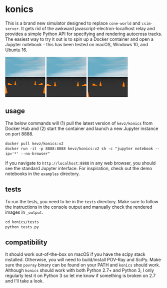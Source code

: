 # konics
This is a brand new simulator designed to replace `cone-world` and `csim-server`. It gets rid of 
the awkward javascript-electron-localhost relay and provides a simple Python API for specifying 
and rendering autocross tracks. The easiest way to try it out is to spin up a Docker container 
and open a Jupyter notebook - this has been tested on macOS, Windows 10, and Ubuntu 16.

![track_0.png](tests/_output/track_0.png)
![track_1.png](tests/_output/track_1.png)
![track_2.png](tests/_output/track_2.png)

## usage
The below commands will (1) pull the latest version of `kevz/konics` from Docker Hub and (2) start 
the container and launch a new Jupyter instance on port 8888.

```
docker pull kevz/konics:v2
docker run -it -p 8888:8888 kevz/konics:v2 sh -c "jupyter notebook --ip='*' --no-browser"
```

If you navigate to `http://localhost:8888` in any web browser, you should see the standard Jupyter 
interface. For inspiration, check out the demo notebooks in the `examples` directory.

## tests
To run the tests, you need to be in the `tests` directory. Make sure to follow the instructions in
the console output and manually check the rendered images in `_output`.

```
cd konics/tests
python tests.py
```

## compatibility
It should work out-of-the-box on macOS if you have the scipy stack installed. Otherwise, you will 
need to build/install POV-Ray and SciPy. Make sure the `povray` binary can be found on your PATH 
and `konics` should work. Although `konics` should work with both Python 2.7+ and Python 3, I only
regularly test it on Python 3 so let me know if something is broken on 2.7 and I'll take a look.

